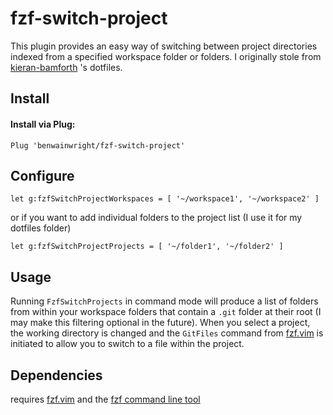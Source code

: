fzf-switch-project
==================

This plugin provides an easy way of switching between project directories
indexed from a specified workspace folder or folders. I originally stole 
from [kieran-bamforth](https://github.com/kieran-bamforth) 's dotfiles.

Install
-------

#### Install via Plug:

```vim
Plug 'benwainwright/fzf-switch-project'
```

Configure
---------

```vim
let g:fzfSwitchProjectWorkspaces = [ '~/workspace1', '~/workspace2' ]
```

or if you want to add individual folders to the project list (I use it for my
dotfiles folder)

```vim
let g:fzfSwitchProjectProjects = [ '~/folder1', '~/folder2' ]
```

Usage
-----

Running `FzfSwitchProjects` in command mode will produce a list of folders from
within your workspace folders that contain a `.git` folder at their root (I
may make this filtering optional in the future). When you select a project, the
working directory is changed and the `GitFiles` command from [fzf.vim](https://github.com/junegunn/fzf.vim) is initiated to allow you to switch to a file within the project.

Dependencies
------------
requires [fzf.vim](https://github.com/junegunn/fzf.vim) and the [fzf command line tool](https://github.com/junegunn/fzf)


